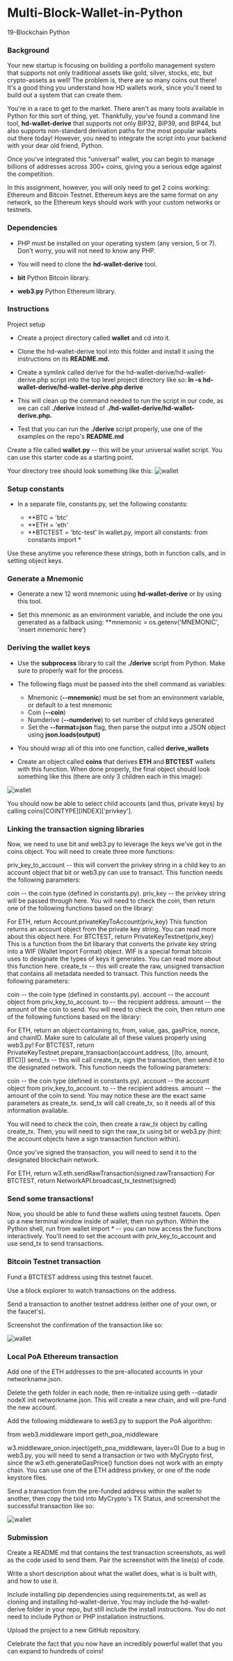 # Multi-Block-Wallet-in-Python
19-Blockchain Python

### Background
Your new startup is focusing on building a portfolio management system that supports not only traditional assets like gold, silver, stocks, etc, but crypto-assets as well! The problem is, there are so many coins out there! It's a good thing you understand how HD wallets work, since you'll need to build out a system that can create them.

You're in a race to get to the market. There aren't as many tools available in Python for this sort of thing, yet. Thankfully, you've found a command line tool, **hd-wallet-derive** that supports not only BIP32, BIP39, and BIP44, but also supports non-standard derivation paths for the most popular wallets out there today! However, you need to integrate the script into your backend with your dear old friend, Python.

Once you've integrated this "universal" wallet, you can begin to manage billions of addresses across 300+ coins, giving you a serious edge against the competition.

In this assignment, however, you will only need to get 2 coins working: Ethereum and Bitcoin Testnet. Ethereum keys are the same format on any network, so the Ethereum keys should work with your custom networks or testnets.

### Dependencies
 * PHP must be installed on your operating system (any version, 5 or 7). Don't worry, you will not need to know any PHP.

 * You will need to clone the **hd-wallet-derive** tool.

 * **bit** Python Bitcoin library.

 * **web3.py** Python Ethereum library.

### Instructions
Project setup

 * Create a project directory called **wallet** and cd into it.

 * Clone the hd-wallet-derive tool into this folder and install it using the instructions on its **README.md.**

 * Create a symlink called derive for the hd-wallet-derive/hd-wallet-derive.php script into the top level project directory like 
   so: **ln -s hd-wallet-derive/hd-wallet-derive.php derive**

 * This will clean up the command needed to run the script in our code, as we can call **./derive** instead of **./hd-wallet-derive/hd-wallet-derive.php.**

 * Test that you can run the **./derive** script properly, use one of the examples on the repo's **README.md**

Create a file called **wallet.py** -- this will be your universal wallet script. You can use this starter code as a starting point.

Your directory tree should look something like this:
![wallet](link)

### Setup constants
 * In a separate file, constants.py, set the following constants:

    * **BTC = 'btc'
    * **ETH = 'eth'
    * **BTCTEST = 'btc-test'
In wallet.py, import all constants: from constants import *

Use these anytime you reference these strings, both in function calls, and in setting object keys.

### Generate a Mnemonic
 * Generate a new 12 word mnemonic using **hd-wallet-derive** or by using this tool.

 * Set this mnemonic as an environment variable, and include the one you generated as a fallback using: **mnemonic = os.getenv('MNEMONIC', 'insert mnemonic here')

### Deriving the wallet keys
 * Use the **subprocess** library to call the **./derive** script from Python. Make sure to properly wait for the process.

 * The following flags must be passed into the shell command as variables:

    * Mnemonic (**--mnemonic**) must be set from an environment variable, or default to a test mnemonic
    * Coin (**--coin**)
    * Numderive (**--numderive**) to set number of child keys generated
    * Set the **--format=json**  flag, then parse the output into a JSON object using **json.loads(output)**

 *  You should wrap all of this into one function, called **derive_wallets**

  * Create an object called **coins** that derives **ETH** and **BTCTEST** wallets with this function. When done properly, the final object should look something like this (there are only 3 children each in this image):
  
  ![wallet](link)
  
  
  You should now be able to select child accounts (and thus, private keys) by calling coins[COINTYPE][INDEX]['privkey'].

### Linking the transaction signing libraries

Now, we need to use bit and web3.py to leverage the keys we've got in the coins object. You will need to create three more functions:

priv_key_to_account -- this will convert the privkey string in a child key to an account object that bit or web3.py can use to transact. This function needs the following parameters:

coin -- the coin type (defined in constants.py).
priv_key -- the privkey string will be passed through here.
You will need to check the coin, then return one of the following functions based on the library:

For ETH, return Account.privateKeyToAccount(priv_key)
This function returns an account object from the private key string. You can read more about this object here.
For BTCTEST, return PrivateKeyTestnet(priv_key)
This is a function from the bit libarary that converts the private key string into a WIF (Wallet Import Format) object. WIF is a special format bitcoin uses to designate the types of keys it generates.
You can read more about this function here.
create_tx -- this will create the raw, unsigned transaction that contains all metadata needed to transact. This function needs the following parameters:

coin -- the coin type (defined in constants.py).
account -- the account object from priv_key_to_account.
to -- the recipient address.
amount -- the amount of the coin to send.
You will need to check the coin, then return one of the following functions based on the library:

For ETH, return an object containing to, from, value, gas, gasPrice, nonce, and chainID. Make sure to calculate all of these values properly using web3.py!
For BTCTEST, return PrivateKeyTestnet.prepare_transaction(account.address, [(to, amount, BTC)])
send_tx -- this will call create_tx, sign the transaction, then send it to the designated network. This function needs the following parameters:

coin -- the coin type (defined in constants.py).
account -- the account object from priv_key_to_account.
to -- the recipient address.
amount -- the amount of the coin to send.
You may notice these are the exact same parameters as create_tx. send_tx will call create_tx, so it needs all of this information available.

You will need to check the coin, then create a raw_tx object by calling create_tx. Then, you will need to sign the raw_tx using bit or web3.py (hint: the account objects have a sign transaction function within).

Once you've signed the transaction, you will need to send it to the designated blockchain network.

For ETH, return w3.eth.sendRawTransaction(signed.rawTransaction)
For BTCTEST, return NetworkAPI.broadcast_tx_testnet(signed)

### Send some transactions!

Now, you should be able to fund these wallets using testnet faucets. Open up a new terminal window inside of wallet, then run python. Within the Python shell, run from wallet import * -- you can now access the functions interactively. You'll need to set the account with priv_key_to_account and use send_tx to send transactions.

### Bitcoin Testnet transaction
Fund a BTCTEST address using this testnet faucet.

Use a block explorer to watch transactions on the address.

Send a transaction to another testnet address (either one of your own, or the faucet's).

Screenshot the confirmation of the transaction like so:

 ![wallet](link)
 
### Local PoA Ethereum transaction
Add one of the ETH addresses to the pre-allocated accounts in your networkname.json.

Delete the geth folder in each node, then re-initialize using geth --datadir nodeX init networkname.json. This will create a new chain, and will pre-fund the new account.

Add the following middleware to web3.py to support the PoA algorithm:

from web3.middleware import geth_poa_middleware

w3.middleware_onion.inject(geth_poa_middleware, layer=0)
Due to a bug in web3.py, you will need to send a transaction or two with MyCrypto first, since the w3.eth.generateGasPrice() function does not work with an empty chain. You can use one of the ETH address privkey, or one of the node keystore files.

Send a transaction from the pre-funded address within the wallet to another, then copy the txid into MyCrypto's TX Status, and screenshot the successful transaction like so:

![wallet](link)

### Submission
Create a README.md that contains the test transaction screenshots, as well as the code used to send them. Pair the screenshot with the line(s) of code.

Write a short description about what the wallet does, what is is built with, and how to use it.

Include installing pip dependencies using requirements.txt, as well as cloning and installing hd-wallet-derive. You may include the hd-wallet-derive folder in your repo, but still include the install instructions. You do not need to include Python or PHP installation instructions.

Upload the project to a new GitHub repository.

Celebrate the fact that you now have an incredibly powerful wallet that you can expand to hundreds of coins!
  
